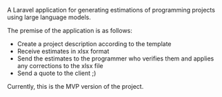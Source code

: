 A Laravel application for generating estimations of programming projects using large language models.

The premise of the application is as follows:
- Create a project description according to the template
- Receive estimates in xlsx format
- Send the estimates to the programmer who verifies them and applies any corrections to the xlsx file
- Send a quote to the client ;) 


Currently, this is the MVP version of the project.
